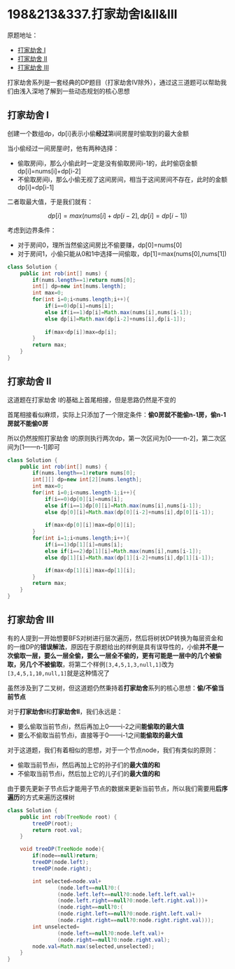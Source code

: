 # 198&213&337.打家劫舍I&II&III
原题地址：
- [打家劫舍 I](https://leetcode.cn/problems/house-robber/)
- [打家劫舍 II](https://leetcode.cn/problems/house-robber-ii/)
- [打家劫舍 III](https://leetcode.cn/problems/house-robber-iii/)

打家劫舍系列是一套经典的DP题目（打家劫舍IV除外），通过这三道题可以帮助我们由浅入深地了解到一些动态规划的核心思想

## 打家劫舍 I

创建一个数组dp，dp[i]表示小偷**经过**第i间房屋时偷取到的最大金额

当小偷经过一间房屋i时，他有两种选择：
- 偷取房间i，那么小偷此时一定是没有偷取房间i-1的，此时偷窃金额dp[i]=nums[i]+dp[i-2]
- 不偷取房间i，那么小偷无视了这间房间，相当于这间房间不存在，此时的金额dp[i]=dp[i-1]

二者取最大值，于是我们就有：

$$dp[i]=max(nums[i]+dp[i-2],dp[i]=dp[i-1])$$

考虑到边界条件：
- 对于房间0，理所当然偷这间房比不偷要赚，dp[0]=nums[0]
- 对于房间1，小偷只能从0和1中选择一间偷取，dp[1]=max(nums[0],nums[1])

```java
class Solution {
    public int rob(int[] nums) {
        if(nums.length==1)return nums[0];
        int[] dp=new int[nums.length];
        int max=0;
        for(int i=0;i<nums.length;i++){
            if(i==0)dp[i]=nums[i];
            else if(i==1)dp[i]=Math.max(nums[i],nums[i-1]);
            else dp[i]=Math.max(dp[i-2]+nums[i],dp[i-1]);
            
            if(max<dp[i])max=dp[i];
        }
        return max;
    }
}
```

## 打家劫舍 II
这道题在打家劫舍 I的基础上首尾相接，但是思路仍然是不变的

首尾相接看似麻烦，实际上只添加了一个限定条件：**偷0房就不能偷n-1房，偷n-1房就不能偷0房**

所以仍然按照打家劫舍 I的原则执行两次dp，第一次区间为[0——n-2]，第二次区间为[1——n-1]即可

```java
class Solution {
    public int rob(int[] nums) {
        if(nums.length==1)return nums[0];
        int[][] dp=new int[2][nums.length];
        int max=0;
        for(int i=0;i<nums.length-1;i++){
            if(i==0)dp[0][i]=nums[i];
            else if(i==1)dp[0][i]=Math.max(nums[i],nums[i-1]);
            else dp[0][i]=Math.max(dp[0][i-2]+nums[i],dp[0][i-1]);
            
            if(max<dp[0][i])max=dp[0][i];
        }
        for(int i=1;i<nums.length;i++){
            if(i==1)dp[1][i]=nums[i];
            else if(i==2)dp[1][i]=Math.max(nums[i],nums[i-1]);
            else dp[1][i]=Math.max(dp[1][i-2]+nums[i],dp[1][i-1]);

            if(max<dp[1][i])max=dp[1][i];
        }
        return max;
    }
}
```

## 打家劫舍 III
有的人提到一开始想要BFS对树进行层次遍历，然后将树状DP转换为每层资金和的一维DP的**错误解法**，原因在于原题给出的样例是具有误导性的，小偷**并不是一次偷取一层，要么一层全偷，要么一层全不偷的，更有可能是一层中的几个被偷取，另几个不被偷取**，将第二个样例`[3,4,5,1,3,null,1]`改为`[3,4,5,1,10,null,1]`就是这种情况了

虽然涉及到了二叉树，但这道题仍然秉持着**打家劫舍**系列的核心思想：**偷/不偷当前节点**

对于**打家劫舍I**和**打家劫舍II**，我们永远是：
- 要么偷取当前节点i，然后再加上0——i-2之间**能偷取的最大值**
- 要么不偷取当前节点i，直接等于0——i-1之间**能偷取的最大值**

对于这道题，我们有着相似的思想，对于一个节点node，我们有类似的原则：
- 偷取当前节点i，然后再加上它的孙子们的**最大值的和**
- 不偷取当前节点i，然后加上它的儿子们的**最大值的和**

由于要先更新子节点后才能用子节点的数据来更新当前节点，所以我们需要用**后序遍历**的方式来遍历这棵树
```java
class Solution {
    public int rob(TreeNode root) {
        treeDP(root);
        return root.val;
    }

    void treeDP(TreeNode node){
        if(node==null)return;
        treeDP(node.left);
        treeDP(node.right);

        int selected=node.val+
                (node.left==null?0:(
                (node.left.left==null?0:node.left.left.val)+
                (node.left.right==null?0:node.left.right.val)))+
                (node.right==null?0:(
                (node.right.left==null?0:node.right.left.val)+
                (node.right.right==null?0:node.right.right.val)));
        int unselected=
                (node.left==null?0:node.left.val)+
                (node.right==null?0:node.right.val);
        node.val=Math.max(selected,unselected);
    }
}
```